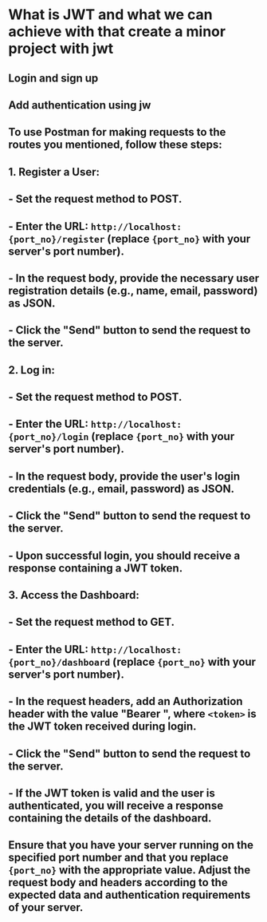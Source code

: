 # What is JWT and what we can achieve with that create a minor project with jwt

## Login and sign up

## Add authentication using jw

## To use Postman for making requests to the routes you mentioned, follow these steps:

## 1. Register a User:

## - Set the request method to POST.

## - Enter the URL: `http://localhost:{port_no}/register` (replace `{port_no}` with your server's port number).

## - In the request body, provide the necessary user registration details (e.g., name, email, password) as JSON.

## - Click the "Send" button to send the request to the server.

## 2. Log in:

## - Set the request method to POST.

## - Enter the URL: `http://localhost:{port_no}/login` (replace `{port_no}` with your server's port number).

## - In the request body, provide the user's login credentials (e.g., email, password) as JSON.

## - Click the "Send" button to send the request to the server.

## - Upon successful login, you should receive a response containing a JWT token.

## 3. Access the Dashboard:

## - Set the request method to GET.

## - Enter the URL: `http://localhost:{port_no}/dashboard` (replace `{port_no}` with your server's port number).

## - In the request headers, add an Authorization header with the value "Bearer <token>", where `<token>` is the JWT token received during login.

## - Click the "Send" button to send the request to the server.

## - If the JWT token is valid and the user is authenticated, you will receive a response containing the details of the dashboard.

## Ensure that you have your server running on the specified port number and that you replace `{port_no}` with the appropriate value. Adjust the request body and headers according to the expected data and authentication requirements of your server.
